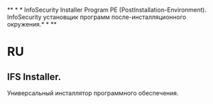 ** * * InfoSecurity Installer Program PE (PostInstallation-Environment). InfoSecurity установщик программ после-инсталляционного окружения.* * ** 
# RU
## IFS Installer. 
Универсальный инсталлятор программного обеспечения.
